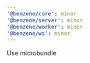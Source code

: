 ```yaml
---
'@benzene/core': minor
'@benzene/server': minor
'@benzene/worker': minor
'@benzene/ws': minor
---
```


Use microbundle
